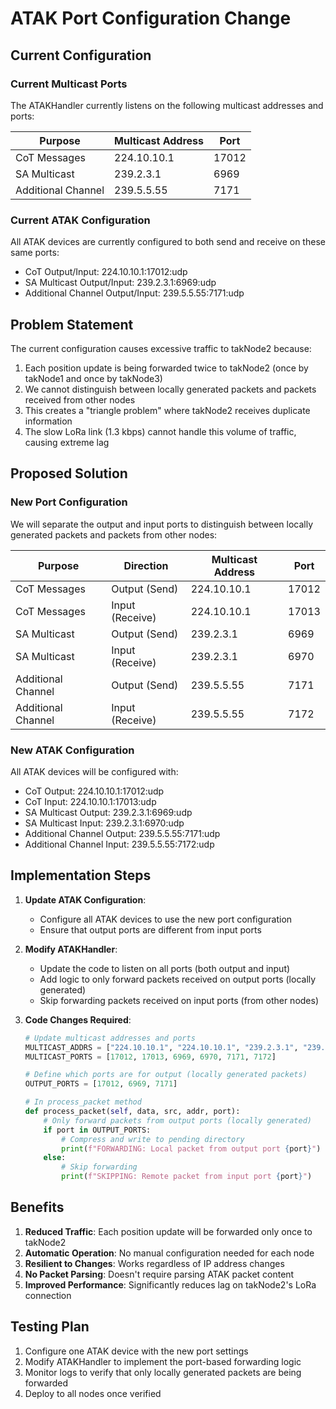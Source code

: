 # ATAK Port Configuration Change

## Current Configuration

### Current Multicast Ports
The ATAKHandler currently listens on the following multicast addresses and ports:

| Purpose | Multicast Address | Port |
|---------|------------------|------|
| CoT Messages | 224.10.10.1 | 17012 |
| SA Multicast | 239.2.3.1 | 6969 |
| Additional Channel | 239.5.5.55 | 7171 |

### Current ATAK Configuration
All ATAK devices are currently configured to both send and receive on these same ports:
- CoT Output/Input: 224.10.10.1:17012:udp
- SA Multicast Output/Input: 239.2.3.1:6969:udp
- Additional Channel Output/Input: 239.5.5.55:7171:udp

## Problem Statement

The current configuration causes excessive traffic to takNode2 because:

1. Each position update is being forwarded twice to takNode2 (once by takNode1 and once by takNode3)
2. We cannot distinguish between locally generated packets and packets received from other nodes
3. This creates a "triangle problem" where takNode2 receives duplicate information
4. The slow LoRa link (1.3 kbps) cannot handle this volume of traffic, causing extreme lag

## Proposed Solution

### New Port Configuration
We will separate the output and input ports to distinguish between locally generated packets and packets from other nodes:

| Purpose | Direction | Multicast Address | Port |
|---------|-----------|------------------|------|
| CoT Messages | Output (Send) | 224.10.10.1 | 17012 |
| CoT Messages | Input (Receive) | 224.10.10.1 | 17013 |
| SA Multicast | Output (Send) | 239.2.3.1 | 6969 |
| SA Multicast | Input (Receive) | 239.2.3.1 | 6970 |
| Additional Channel | Output (Send) | 239.5.5.55 | 7171 |
| Additional Channel | Input (Receive) | 239.5.5.55 | 7172 |

### New ATAK Configuration
All ATAK devices will be configured with:
- CoT Output: 224.10.10.1:17012:udp
- CoT Input: 224.10.10.1:17013:udp
- SA Multicast Output: 239.2.3.1:6969:udp
- SA Multicast Input: 239.2.3.1:6970:udp
- Additional Channel Output: 239.5.5.55:7171:udp
- Additional Channel Input: 239.5.5.55:7172:udp

## Implementation Steps

1. **Update ATAK Configuration**:
   - Configure all ATAK devices to use the new port configuration
   - Ensure that output ports are different from input ports

2. **Modify ATAKHandler**:
   - Update the code to listen on all ports (both output and input)
   - Add logic to only forward packets received on output ports (locally generated)
   - Skip forwarding packets received on input ports (from other nodes)

3. **Code Changes Required**:
   ```python
   # Update multicast addresses and ports
   MULTICAST_ADDRS = ["224.10.10.1", "224.10.10.1", "239.2.3.1", "239.2.3.1", "239.5.5.55", "239.5.5.55"]
   MULTICAST_PORTS = [17012, 17013, 6969, 6970, 7171, 7172]
   
   # Define which ports are for output (locally generated packets)
   OUTPUT_PORTS = [17012, 6969, 7171]
   
   # In process_packet method
   def process_packet(self, data, src, addr, port):
       # Only forward packets from output ports (locally generated)
       if port in OUTPUT_PORTS:
           # Compress and write to pending directory
           print(f"FORWARDING: Local packet from output port {port}")
       else:
           # Skip forwarding
           print(f"SKIPPING: Remote packet from input port {port}")
   ```

## Benefits

1. **Reduced Traffic**: Each position update will be forwarded only once to takNode2
2. **Automatic Operation**: No manual configuration needed for each node
3. **Resilient to Changes**: Works regardless of IP address changes
4. **No Packet Parsing**: Doesn't require parsing ATAK packet content
5. **Improved Performance**: Significantly reduces lag on takNode2's LoRa connection

## Testing Plan

1. Configure one ATAK device with the new port settings
2. Modify ATAKHandler to implement the port-based forwarding logic
3. Monitor logs to verify that only locally generated packets are being forwarded
4. Deploy to all nodes once verified

